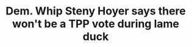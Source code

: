 ---
layout: post
title: Dem. Whip Steny Hoyer says there won't be a TPP vote during lame duck 
screenshot_url: ./images/preview-hoyer.png

text: 

video-url: 7FFy3dmKRrY

facebookbutton: <div class='sp_175858 sp_fb_large' ></div>
twitterbutton: <div class='sp_175859 sp_tw_large' ></div>

---